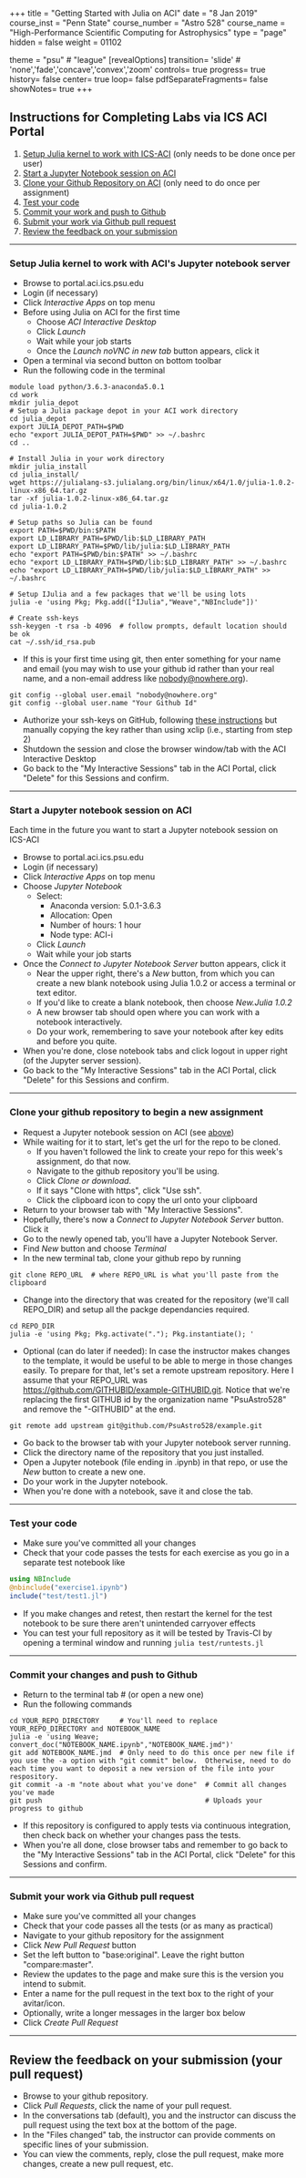 +++
title = "Getting Started with Julia on ACI"
date = "8 Jan 2019"
course_inst = "Penn State"
course_number = "Astro 528"
course_name = "High-Performance Scientific Computing for Astrophysics"
type = "page"
hidden = false
weight = 01102

theme = "psu" # "league"
[revealOptions]
transition= 'slide' # 'none','fade','concave','convex','zoom'
controls= true
progress= true
history= false
center= true
loop= false
pdfSeparateFragments= false
showNotes= true
+++

## Instructions for Completing Labs via ICS ACI Portal
1.  [Setup Julia kernel to work with ICS-ACI](#setup-julia) (only needs to be done once per user)
2.  [Start a Jupyter Notebook session on ACI](#start-jupyter)
3.  [Clone your Github Repository on ACI](#clone-repo) (only need to do once per assignment)
4.  [Test your code](#test-code)
5.  [Commit your work and push to Github](#commit-push)
6.  [Submit your work via Github pull request](#submit-pr)
7.  [Review the feedback on your submission](#discuss-pr)

---

<a id="setup-julia"></a>
### Setup Julia kernel to work with ACI's Jupyter notebook server

- Browse to portal.aci.ics.psu.edu
- Login (if necessary)
- Click _Interactive Apps_ on top menu
- Before using Julia on ACI for the first time
   + Choose _ACI Interactive Desktop_
   + Click _Launch_
   + Wait while your job starts
   + Once the _Launch noVNC in new tab_ button appears, click it
- Open a terminal via second button on bottom toolbar
- Run the following code in the terminal

```shell
module load python/3.6.3-anaconda5.0.1
cd work
mkdir julia_depot
# Setup a Julia package depot in your ACI work directory
cd julia_depot
export JULIA_DEPOT_PATH=$PWD
echo "export JULIA_DEPOT_PATH=$PWD" >> ~/.bashrc
cd ..

# Install Julia in your work directory
mkdir julia_install
cd julia_install/
wget https://julialang-s3.julialang.org/bin/linux/x64/1.0/julia-1.0.2-linux-x86_64.tar.gz
tar -xf julia-1.0.2-linux-x86_64.tar.gz
cd julia-1.0.2

# Setup paths so Julia can be found
export PATH=$PWD/bin:$PATH
export LD_LIBRARY_PATH=$PWD/lib:$LD_LIBRARY_PATH
export LD_LIBRARY_PATH=$PWD/lib/julia:$LD_LIBRARY_PATH
echo "export PATH=$PWD/bin:$PATH" >> ~/.bashrc
echo "export LD_LIBRARY_PATH=$PWD/lib:$LD_LIBRARY_PATH" >> ~/.bashrc
echo "export LD_LIBRARY_PATH=$PWD/lib/julia:$LD_LIBRARY_PATH" >> ~/.bashrc

# Setup IJulia and a few packages that we'll be using lots
julia -e 'using Pkg; Pkg.add(["IJulia","Weave","NBInclude"])'

# Create ssh-keys
ssh-keygen -t rsa -b 4096  # follow prompts, default location should be ok
cat ~/.ssh/id_rsa.pub
```

- If this is your first time using git, then enter something for your name and email (you may wish to use your github id rather than your real name, and a non-email address like nobody@nowhere.org).

```shell
git config --global user.email "nobody@nowhere.org"
git config --global user.name "Your Github Id"
```

- Authorize your ssh-keys on GitHub, following [these instructions](https://help.github.com/articles/adding-a-new-ssh-key-to-your-github-account/#platform-linux) but manually copying the key rather than using xclip (i.e., starting from step 2)
- Shutdown the session and close the browser window/tab with the ACI Interactive Desktop
- Go back to the "My Interactive Sessions" tab in the ACI Portal, click "Delete" for this Sessions and confirm.

---
<a id="start-jupyter"></a>
### Start a Jupyter notebook session on ACI
Each time in the future you want to start a Jupyter notebook session on ICS-ACI

- Browse to portal.aci.ics.psu.edu
- Login (if necessary)
- Click _Interactive Apps_ on top menu
- Choose _Jupyter Notebook_
    + Select:
        - Anaconda version: 5.0.1-3.6.3
        - Allocation: Open
        - Number of hours: 1 hour
        - Node type: ACI-i
    + Click _Launch_
    + Wait while your job starts
- Once the _Connect to Jupyter Notebook Server_ button appears, click it
    + Near the upper right, there's a _New_ button, from which you can create a new blank notebook using Julia 1.0.2 or access a terminal or text editor.
    + If you'd like to create a blank notebook, then choose _New.Julia 1.0.2_
    + A new browser tab should open where you can work with a notebook interactively.
    + Do your work, remembering to save your notebook after key edits and before you quite.
- When you're done, close notebook tabs and click logout in upper right (of the Jupyter server session).
- Go back to the "My Interactive Sessions" tab in the ACI Portal, click "Delete" for this Sessions and confirm.

---
<a id="clone-repo"></a>
### Clone your github repository to begin a new assignment

- Request a Jupyter notebook session on ACI (see [above](#start-jupyter))
- While waiting for it to start, let's get the url for the repo to be cloned.
    + If you haven't followed the link to create your repo for this week's assignment, do that now.
    + Navigate to the github repository you'll be using.
    + Click _Clone or download_.
    + If it says "Clone with https", click "Use ssh".
    + Click the clipboard icon to copy the url onto your clipboard
- Return to your browser tab with "My Interactive Sessions".
- Hopefully, there's now a _Connect to Jupyter Notebook Server_ button. Click it
- Go to the newly opened tab, you'll have a Jupyter Notebook Server.
- Find _New_ button and choose _Terminal_
- In the new terminal tab, clone your github repo by running

```shell
git clone REPO_URL  # where REPO_URL is what you'll paste from the clipboard
```
- Change into the directory that was created for the repository (we'll call REPO_DIR) and setup all the packge dependancies required.

```shell
cd REPO_DIR
julia -e 'using Pkg; Pkg.activate("."); Pkg.instantiate(); '
```
- Optional (can do later if needed):  In case the instructor makes changes to the template, it would be useful to be able to merge in those changes easily.  To prepare for that, let's set a remote upstream repository.  Here I assume that your REPO_URL was https://github.com/GITHUBID/example-GITHUBID.git.  Notice that we're replacing the first GITHUB id by the organization name "PsuAstro528" and remove the "-GITHUBID" at the end.
```shell
git remote add upstream git@github.com/PsuAstro528/example.git
```

- Go back to the browser tab with your Jupyter notebook server running.
- Click the directory name of the repository that you just installed.
- Open a Jupyter notebook (file ending in .ipynb) in that repo, or use the _New_ button to create a new one.
- Do your work in the Jupyter notebook.
- When you're done with a notebook, save it and close the tab.

---
<a id="run-tests"></a>
### Test your code

- Make sure you've committed all your changes
- Check that your code passes the tests for each exercise as you go in a separate test notebook like

```julia
using NBInclude
@nbinclude("exercise1.ipynb")
include("test/test1.jl")
```
- If you make changes and retest, then restart the kernel for the test notebook to be sure there aren't unintended carryover effects
- You can test your full repository as it will be tested by Travis-CI by opening a terminal window and running `julia test/runtests.jl`

---
<a id="commit-push"></a>
### Commit your changes and push to Github

- Return to the terminal tab # (or open a new one)
- Run the following commands

```shell
cd YOUR_REPO_DIRECTORY     # You'll need to replace YOUR_REPO_DIRECTORY and NOTEBOOK_NAME
julia -e 'using Weave; convert_doc("NOTEBOOK_NAME.ipynb","NOTEBOOK_NAME.jmd")'
git add NOTEBOOK_NAME.jmd  # Only need to do this once per new file if you use the -a option with "git commit" below.  Otherwise, need to do each time you want to deposit a new version of the file into your respository.
git commit -a -m "note about what you've done"  # Commit all changes you've made
git push                                        # Uploads your progress to github
```
- If this repository is configured to apply tests via continuous integration, then check back on whether your changes pass the tests.
- When you're all done, close browser tabs and remember to go back to the "My Interactive Sessions" tab in the ACI Portal, click "Delete" for this Sessions and confirm.

---
<a id="submit-pr"></a>
### Submit your work via Github pull request

- Make sure you've committed all your changes
- Check that your code passes all the tests (or as many as practical)
- Navigate to your github repository for the assignment
- Click _New Pull Request_ button
- Set the left button to "base:original".  Leave the right button "compare:master".
- Review the updates to the page and make sure this is the version you intend to submit.
- Enter a name for the pull request in the text box to the right of your avitar/icon.
- Optionally, write a longer messages in the larger box below
- Click _Create Pull Request_

---
<a id="discuss-pr"></a>
## Review the feedback on your submission (your pull request)
- Browse to your github repository.
- Click _Pull Requests_, click the name of your pull request.
- In the conversations tab (default), you and the instructor can discuss the pull request using the text box at the bottom of the page.
- In the "Files changed" tab, the instructor can provide comments on specific lines of your submission.
- You can view the comments, reply, close the pull request, make more changes, create a new pull request, etc.
